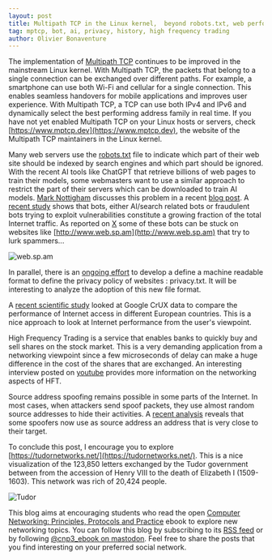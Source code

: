 ```yaml
---
layout: post
title: Multipath TCP in the Linux kernel,  beyond robots.txt, web performance, high frequency trading and the communication network of the Tudors
tag: mptcp, bot, ai, privacy, history, high frequency trading
author: Olivier Bonaventure
---
```



The implementation of [Multipath TCP](https://www.rfc-editor.org/rfc/rfc8684.html) continues to be improved in the mainstream Linux kernel. With Multipath TCP, the packets that belong to a single connection can be exchanged over different paths. For example, a smartphone can use both Wi-Fi and cellular for a single connection. This enables seamless handovers for mobile applications and improves user experience. With Multipath TCP, a TCP can use both IPv4 and IPv6 and dynamically select the best performing address family in real time. If you have not yet enabled Multipath TCP on your Linux hosts or servers, check [https://www.mptcp.dev](https://www.mptcp.dev), the website of the Multipath TCP maintainers in the Linux kernel.

Many web servers use the [robots.txt](https://www.rfc-editor.org/rfc/rfc9309.html) file to indicate which part of their web site should be indexed by search engines and which part should be ignored. With the recent AI tools like ChatGPT that retrieve billions of web pages to train their models, some webmasters want to use a similar approach to restrict the part of their servers which can be downloaded to train AI models. [Mark Nottigham](https://www.mnot.net/) discusses this problem in a recent [blog post](https://www.mnot.net/blog/2024/04/21/ai-control). A [recent study](https://www.imperva.com/company/press_releases/bots-make-up-half-of-all-internet-traffic-globally/) shows that bots, either AI/search related bots or fraudulent bots trying to exploit vulnerabilities constitute a growing fraction of the total Internet traffic. As reported on [X](https://x.com/chris_j_paxton/status/1778441113709281667?s=61&t=tP_GnIXAFXsfnvztGctEig) some of these bots can be stuck on websites like [http://www.web.sp.am](http://www.web.sp.am) that try to lurk spammers...


![web.sp.am]({{site.baseurl}}/images/spider.png)

In parallel, there is an [ongoing effort](https://www.privacytxt.dev) to develop a define a machine readable format to define the privacy policy of websites : privacy.txt. It will be interesting to analyze the adoption of this new file format.

A [recent scientific study](https://arxiv.org/abs/2308.06409) looked at Google CrUX data to compare the performance of Internet access in different European countries. This is a nice approach to look at Internet performance from the user's viewpoint.

High Frequency Trading is a service that enables banks to quickly buy and sell shares on the stock market. This is a very demanding application from a networking viewpoint since a few microseconds of delay can make a huge difference in the cost of the shares that are exchanged. An interesting interview posted on [youtube](https://www.youtube.com/watch?v=42AUkkN_nBs) provides more information on the networking aspects of HFT. 


Source address spoofing remains possible in some parts of the Internet. In most cases, when attackers send spoof packets, they use almost random source addresses to hide their activities. A [recent analysis](https://blog.apnic.net/2024/04/19/destination-adjacent-source-address-spoofing/) reveals that some spoofers now use as source address an address that is very close to their target. 

To conclude this post, I encourage you to explore [https://tudornetworks.net/](https://tudornetworks.net/). This is a nice visualization of the 123,850 letters exchanged by the Tudor government between from the accession of Henry VIII to the death of Elizabeth I (1509-1603). This network was rich of 20,424 people. 

![Tudor]({{site.baseurl}}/images/tudor.png)


This blog aims at encouraging students who read the open [Computer Networking: Principles, Protocols and Practice](https://www.computer-networking.info) ebook to explore new networking topics. You can follow this blog by subscribing to its [RSS feed](http://blog.computer-networking.info/feed.xml) or by following [@cnp3_ebook on mastodon](https://mastodon.acm.org/@cnp3_ebook). Feel free to share the posts that you find interesting on your preferred social network.
